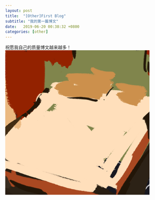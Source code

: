 ```yaml
---
layout: post
title:  "[Other]First Blog"
subtitle: "我的第一篇博文"
date:   2019-06-20 00:38:32 +0800
categories: [other]
---
```


祝愿我自己的质量博文越来越多！
![](/images/Other/MyImages.png)
